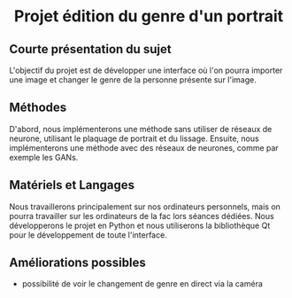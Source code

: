 # <div align=center> Projet édition du genre d'un portrait </div>

## Courte présentation du sujet
L'objectif du projet est de développer une interface où l'on pourra importer une image et changer le genre de la personne présente sur l'image.

## Méthodes
D'abord, nous implémenterons une méthode sans utiliser de réseaux de neurone, utilisant le plaquage de portrait et du lissage. Ensuite, nous implémenterons une méthode avec des réseaux de neurones, comme par exemple les GANs. 

## Matériels et Langages
Nous travaillerons principalement sur nos ordinateurs personnels, mais on pourra travailler sur les ordinateurs de la fac lors séances dédiées. Nous développerons le projet en Python et nous utiliserons la bibliothèque Qt pour le développement de toute l'interface.

## Améliorations possibles
- possibilité de voir le changement de genre en direct via la caméra

